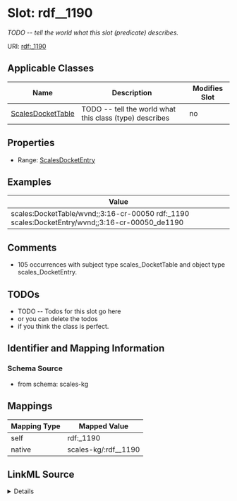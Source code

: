 

# Slot: rdf__1190


_TODO -- tell the world what this slot (predicate) describes._





URI: [rdf:_1190](http://www.w3.org/1999/02/22-rdf-syntax-ns#_1190)



<!-- no inheritance hierarchy -->





## Applicable Classes

| Name | Description | Modifies Slot |
| --- | --- | --- |
| [ScalesDocketTable](../classes/ScalesDocketTable.md) | TODO -- tell the world what this class (type) describes |  no  |







## Properties

* Range: [ScalesDocketEntry](../classes/ScalesDocketEntry.md)






## Examples

| Value |
| --- |
| scales:DocketTable/wvnd;;3:16-cr-00050 rdf:_1190 scales:DocketEntry/wvnd;;3:16-cr-00050_de1190 |

## Comments

* 105 occurrences with subject type scales_DocketTable and object type scales_DocketEntry.

## TODOs

* TODO -- Todos for this slot go here
* or you can delete the todos
* if you think the class is perfect.

## Identifier and Mapping Information







### Schema Source


* from schema: scales-kg




## Mappings

| Mapping Type | Mapped Value |
| ---  | ---  |
| self | rdf:_1190 |
| native | scales-kg/:rdf__1190 |




## LinkML Source

<details>
```yaml
name: rdf__1190
description: TODO -- tell the world what this slot (predicate) describes.
todos:
- TODO -- Todos for this slot go here
- or you can delete the todos
- if you think the class is perfect.
comments:
- 105 occurrences with subject type scales_DocketTable and object type scales_DocketEntry.
examples:
- value: scales:DocketTable/wvnd;;3:16-cr-00050 rdf:_1190 scales:DocketEntry/wvnd;;3:16-cr-00050_de1190
from_schema: scales-kg
rank: 1000
slot_uri: rdf:_1190
alias: rdf__1190
domain_of:
- scales_DocketTable
range: scales_DocketEntry

```
</details>